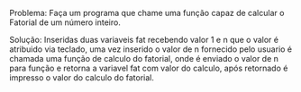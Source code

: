 Problema: Faça um programa que chame uma função capaz de calcular o Fatorial de um número inteiro.

Solução: Inseridas duas variaveis fat recebendo valor 1 e n que o valor é atribuido via teclado, 
uma vez inserido o valor de n fornecido pelo usuario é chamada uma função de calculo do fatorial, 
onde é enviado o valor de n para função e retorna a variavel fat com valor do calculo, após retornado 
é impresso o valor do calculo do fatorial.
